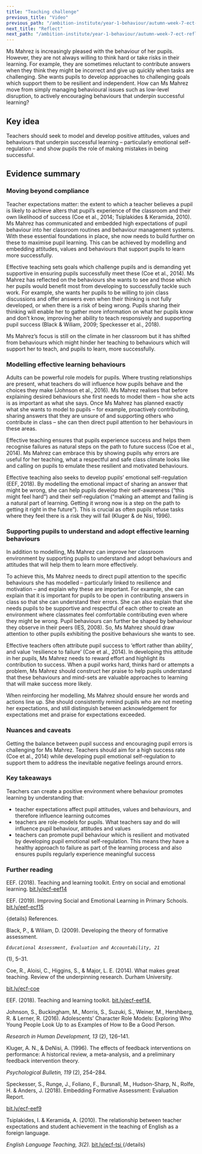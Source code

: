 ```yaml
---
title: "Teaching challenge"
previous_title: "Video"
previous_path: "/ambition-institute/year-1-behaviour/autumn-week-7-ect-video"
next_title: "Reflect"
next_path: "/ambition-institute/year-1-behaviour/autumn-week-7-ect-reflect"
---
```


Ms Mahrez is increasingly pleased with the behaviour of her pupils. However, they are not always willing to think hard or take risks in their learning. For example, they are sometimes reluctant to contribute answers when they think they might be incorrect and give up quickly when tasks are challenging. She wants pupils to develop approaches to challenging goals which support them to be resilient and independent. How can Ms Mahrez move from simply managing behavioural issues such as low-level disruption, to actively encouraging behaviours that underpin successful learning?

## Key idea

Teachers should seek to model and develop positive attitudes, values and behaviours that underpin successful learning – particularly emotional self-regulation – and show pupils the role of making mistakes in being successful.

## Evidence summary

### Moving beyond compliance

Teacher expectations matter: the extent to which a teacher believes a pupil is likely to achieve alters that pupil’s experience of the classroom and their own likelihood of success (Coe et al., 2014; Tsiplakides & Keramida, 2010). Ms Mahrez has communicated and embedded high expectations of pupil behaviour into her classroom routines and behaviour management systems. With these essential foundations in place, she now needs to build further on these to maximise pupil learning. This can be achieved by modelling and embedding attitudes, values and behaviours that support pupils to learn more successfully.

Effective teaching sets goals which challenge pupils and is demanding yet supportive in ensuring pupils successfully meet these (Coe et al., 2014). Ms Mahrez has reflected on the behaviours she wants to see and those which her pupils would benefit most from developing to successfully tackle such work. For example, she wants her pupils to be willing to join class discussions and offer answers even when their thinking is not fully developed, or when there is a risk of being wrong. Pupils sharing their thinking will enable her to gather more information on what her pupils know and don’t know, improving her ability to teach responsively and supporting pupil success (Black & Wiliam, 2009; Speckesser et al., 2018).

Ms Mahrez’s focus is still on the climate in her classroom but it has shifted from behaviours which might hinder her teaching to behaviours which will support her to teach, and pupils to learn, more successfully.

### Modelling effective learning behaviours

Adults can be powerful role models for pupils. Where trusting relationships are present, what teachers do will influence how pupils behave and the choices they make (Johnson et al., 2016). Ms Mahrez realises that before explaining desired behaviours she first needs to model them – how she acts is as important as what she says. Once Ms Mahrez has planned exactly what she wants to model to pupils – for example, proactively contributing, sharing answers that they are unsure of and supporting others who contribute in class – she can then direct pupil attention to her behaviours in these areas.

Effective teaching ensures that pupils experience success and helps them recognise failures as natural steps on the path to future success (Coe et al., 2014). Ms Mahrez can embrace this by showing pupils why errors are useful for her teaching, what a respectful and safe class climate looks like and calling on pupils to emulate these resilient and motivated behaviours.

Effective teaching also seeks to develop pupils’ emotional self-regulation (EEF, 2018). By modelling the emotional impact of sharing an answer that might be wrong, she can help pupils develop their self-awareness (“this might feel hard”) and their self-regulation (“making an attempt and failing is a natural part of learning. Getting it wrong now is a step on the path to getting it right in the future”). This is crucial as often pupils refuse tasks where they feel there is a risk they will fail (Kluger & de Nisi, 1996).

### Supporting pupils to understand and adopt effective learning behaviours

In addition to modelling, Ms Mahrez can improve her classroom environment by supporting pupils to understand and adopt behaviours and attitudes that will help them to learn more effectively.

To achieve this, Ms Mahrez needs to direct pupil attention to the specific behaviours she has modelled – particularly linked to resilience and motivation – and explain why these are important. For example, she can explain that it is important for pupils to be open in contributing answers in class so that she can understand their errors. She can also explain that she needs pupils to be supportive and respectful of each other to create an environment where classmates feel comfortable contributing even where they might be wrong. Pupil behaviours can further be shaped by behaviour they observe in their peers (IES, 2008). So, Ms Mahrez should draw attention to other pupils exhibiting the positive behaviours she wants to see.

Effective teachers often attribute pupil success to ‘effort rather than ability’, and value ‘resilience to failure’ (Coe et al., 2014). In developing this attitude in her pupils, Ms Mahrez needs to reward effort and highlight its contribution to success. When a pupil works hard, thinks hard or attempts a problem, Ms Mahrez should construct her praise to help pupils understand that these behaviours and mind-sets are valuable approaches to learning that will make success more likely.

When reinforcing her modelling, Ms Mahrez should ensure her words and actions line up. She should consistently remind pupils who are not meeting her expectations, and still distinguish between acknowledgement for expectations met and praise for expectations exceeded.

### Nuances and caveats

Getting the balance between pupil success and encouraging pupil errors is challenging for Ms Mahrez. Teachers should aim for a high success rate (Coe et al., 2014) while developing pupil emotional self-regulation to support them to address the inevitable negative feelings around errors.

### Key takeaways

Teachers can create a positive environment where behaviour promotes learning by understanding that:

- teacher expectations affect pupil attitudes, values and behaviours, and therefore influence learning outcomes
- teachers are role-models for pupils. What teachers say and do will influence pupil behaviour, attitudes and values
- teachers can promote pupil behaviour which is resilient and motivated by developing pupil emotional self-regulation. This means they have a healthy approach to failure as part of the learning process and also ensures pupils regularly experience meaningful success

### Further reading

EEF. (2018). Teaching and learning toolkit. Entry on social and emotional learning. [bit.ly/ecf-eef14](http://bit.ly/ecf-eef14)

EEF. (2019). Improving Social and Emotional Learning in Primary Schools. [bit.ly/eef-ecf15](http://bit.ly/eef-ecf15)

{details}
References.


  Black, P., &amp; Wiliam, D. (2009). Developing the theory of formative
  assessment.

<i>
  
    Educational Assessment, Evaluation and Accountability, 21
  
</i>
(1), 5–31.


  Coe, R., Aloisi, C., Higgins, S., &amp; Major, L. E. (2014). What makes great
  teaching. Review of the underpinning research. Durham University.

<a href="http://bit.ly/ecf-coe" target="_blank" rel="noopener">
  bit.ly/ecf-coe
</a>


  EEF. (2018). Teaching and learning toolkit.
  <a href="http://bit.ly/ecf-eef14" target="_blank" rel="noopener">
    bit.ly/ecf-eef14 
  </a>



  Johnson, S., Buckingham, M., Morris, S., Suzuki, S., Weiner, M., Hershberg, R.
  &amp; Lerner, R. (2016). Adolescents’ Character Role Models: Exploring Who
  Young People Look Up to as Examples of How to Be a Good Person.

<i>
  Research in Human Development, 13
</i>
(2), 126–141.


  Kluger, A. N., &amp; DeNisi, A. (1996). The effects of feedback interventions
  on performance: A historical review, a meta-analysis, and a preliminary
  feedback intervention theory.

<i>
  Psychological Bulletin, 119
</i>
(2), 254–284.


  Speckesser, S., Runge, J., Foliano, F., Bursnall, M., Hudson-Sharp, N., Rolfe,
  H. &amp; Anders, J. (2018). Embedding Formative Assessment: Evaluation Report.

<a href="http://bit.ly/ecf-eef9" target="_blank" rel="noopener">
   bit.ly/ecf-eef9
</a>


  Tsiplakides, I. &amp; Keramida, A. (2010). The relationship between teacher
  expectations and student achievement in the teaching of English as a foreign
  language.

<i>
  English Language Teaching, 3(2). 
</i>
<a href="http://bit.ly/ecf-tsi" target="_blank" rel="noopener">
  bit.ly/ecf-tsi
</a>
 {/details}
